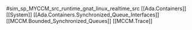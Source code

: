 #sim_sp_MYCCM_src_runtime_gnat_linux_realtime_src
[[Ada.Containers]]
[[System]]
[[Ada.Containers.Synchronized_Queue_Interfaces]]
[[MCCM.Bounded_Synchronized_Queues]]
[[MCCM.Trace]]
